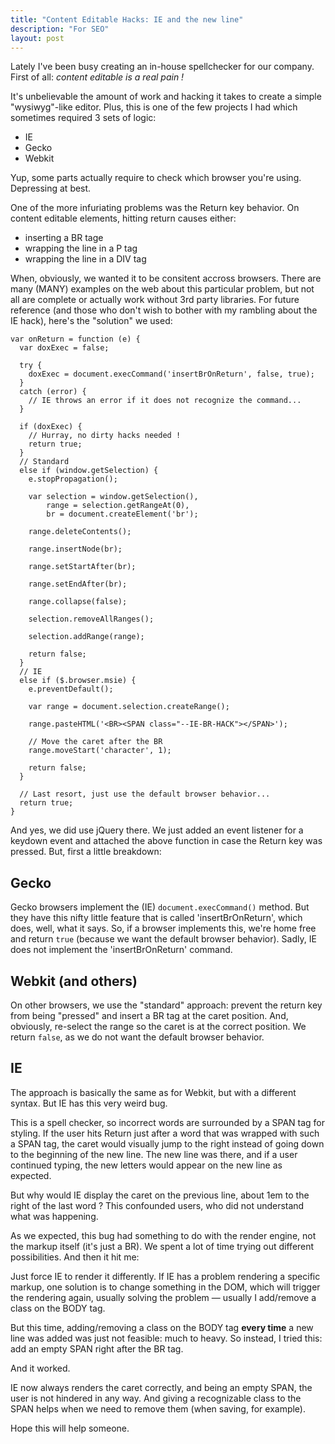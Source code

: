 ```yaml
---
title: "Content Editable Hacks: IE and the new line"
description: "For SEO"
layout: post
---
```


Lately I've been busy creating an in-house spellchecker for our company. First of all: *content editable is a real pain !*

It's unbelievable the amount of work and hacking it takes to create a simple "wysiwyg"-like editor. Plus, this is one of the few projects I had which sometimes required 3 sets of logic:

 * IE
 * Gecko
 * Webkit

Yup, some parts actually require to check which browser you're using. Depressing at best.

One of the more infuriating problems was the Return key behavior. On content editable elements, hitting return causes either:

 * inserting a BR tage
 * wrapping the line in a P tag
 * wrapping the line in a DIV tag

When, obviously, we wanted it to be consitent accross browsers. There are many (MANY) examples on the web about this particular problem, but not all are complete or actually work without 3rd party libraries. For future reference (and those who don't wish to bother with my rambling about the IE hack), here's the "solution" we used:

    var onReturn = function (e) {
      var doxExec = false;

      try {
        doxExec = document.execCommand('insertBrOnReturn', false, true);
      }
      catch (error) {
        // IE throws an error if it does not recognize the command...
      }

      if (doxExec) {
        // Hurray, no dirty hacks needed !
        return true;
      }
      // Standard
      else if (window.getSelection) {
        e.stopPropagation();

        var selection = window.getSelection(),
            range = selection.getRangeAt(0),
            br = document.createElement('br');

        range.deleteContents();

        range.insertNode(br);

        range.setStartAfter(br);

        range.setEndAfter(br);

        range.collapse(false);

        selection.removeAllRanges();

        selection.addRange(range);

        return false;
      }
      // IE
      else if ($.browser.msie) {
        e.preventDefault();

        var range = document.selection.createRange();

        range.pasteHTML('<BR><SPAN class="--IE-BR-HACK"></SPAN>');

        // Move the caret after the BR
        range.moveStart('character', 1);

        return false;
      }

      // Last resort, just use the default browser behavior...
      return true;
    }

And yes, we did use jQuery there. We just added an event listener for a keydown event and attached the above function in case the Return key was pressed. But, first a little breakdown:

## Gecko

Gecko browsers implement the (IE) `document.execCommand()` method. But they have this nifty little feature that is called 'insertBrOnReturn', which does, well, what it says. So, if a browser implements this, we're home free and return `true` (because we want the default browser behavior). Sadly, IE does not implement the 'insertBrOnReturn' command.

## Webkit (and others)

On other browsers, we use the "standard" approach: prevent the return key from being "pressed" and insert a BR tag at the caret position. And, obviously, re-select the range so the caret is at the correct position. We return `false`, as we do not want the default browser behavior.

## IE

The approach is basically the same as for Webkit, but with a different syntax. But IE has this very weird bug.

This is a spell checker, so incorrect words are surrounded by a SPAN tag for styling. If the user hits Return just after a word that was wrapped with such a SPAN tag, the caret would visually jump to the right instead of going down to the beginning of the new line. The new line was there, and if a user continued typing, the new letters would appear on the new line as expected.

But why would IE display the caret on the previous line, about 1em to the right of the last word ? This confounded users, who did not understand what was happening.

As we expected, this bug had something to do with the render engine, not the markup itself (it's just a BR). We spent a lot of time trying out different possibilities. And then it hit me:

Just force IE to render it differently. If IE has a problem rendering a specific markup, one solution is to change something in the DOM, which will trigger the rendering again, usually solving the problem — usually I add/remove a class on the BODY tag.

But this time, adding/removing a class on the BODY tag **every time** a new line was added was just not feasible: much to heavy. So instead, I tried this: add an empty SPAN right after the BR tag.

And it worked.

IE now always renders the caret correctly, and being an empty SPAN, the user is not hindered in any way. And giving a recognizable class to the SPAN helps when we need to remove them (when saving, for example).

Hope this will help someone.

